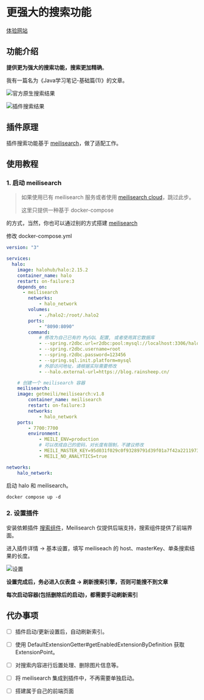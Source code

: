 # 更强大的搜索功能

[体验网站](https://blog.rainsheep.cn)

## 功能介绍

**提供更为强大的搜索功能，搜索更加精确**。

我有一篇名为《Java学习笔记-基础篇(1)》的文章。

![官方原生搜索结果](https://oss.rainsheep.cn/blog/2024/01/1705073153-85c.png)

![插件搜索结果](https://oss.rainsheep.cn/blog/2024/01/1705073724-3e2.png)

## 插件原理

插件搜索功能基于 [meilisearch](https://www.meilisearch.com)，做了适配工作。

## 使用教程

### 1. 启动 meilisearch

> 如果使用已有 meilisearch 服务或者使用 [meilisearch cloud](https://www.meilisearch.com/cloud)，跳过此步。
>
> 这里只提供一种基于 docker-compose
>
的方式，当然，你也可以通过别的方式搭建 [meilisearch](https://www.meilisearch.com/docs/learn/getting_started/installation)

修改 docker-compose.yml

```yaml
version: "3"

services:
  halo:
    image: halohub/halo:2.15.2
    container_name: halo
    restart: on-failure:3
    depends_on:
      - meilisearch
        networks:
            - halo_network
        volumes:
            - ./halo2:/root/.halo2
        ports:
            - "8090:8090"
        command:
            # 修改为自己已有的 MySQL 配置, 或者使用其它数据库
            - --spring.r2dbc.url=r2dbc:pool:mysql://localhost:3306/halo2
            - --spring.r2dbc.username=root
            - --spring.r2dbc.password=123456
            - --spring.sql.init.platform=mysql
            # 外部访问地址，请根据实际需要修改
            - --halo.external-url=https://blog.rainsheep.cn/

    # 创建一个 meilisearch 容器
    meilisearch:
    image: getmeili/meilisearch:v1.8
        container_name: meilisearch
        restart: on-failure:3
        networks:
            - halo_network
    ports:
        - 7700:7700
        environment:
            - MEILI_ENV=production
            # 可以改成自己的密码，对长度有限制，不建议修改
            - MEILI_MASTER_KEY=95d031f029c0f93289791d39f01a7f42a2211973
            - MEILI_NO_ANALYTICS=true

networks:
    halo_network:
```

启动 halo 和 meilisearch。

```shell
docker compose up -d
```

### 2. 设置插件

安装依赖插件 [搜索组件](https://www.halo.run/store/apps/app-DlacW)，Meilisearch 仅提供后端支持，搜索组件提供了前端界面。 

进入插件详情 -> 基本设置，填写 meiliseach 的 host、masterKey、单条搜索结果的长度。

![设置](https://oss.rainsheep.cn/blog/2024/01/1705076571-cc7.png)

**设置完成后，务必进入仪表盘 → 刷新搜索引擎，否则可能搜不到文章**

**每次启动容器(包括删除后的启动)，都需要手动刷新索引**

## 代办事项

- [ ] 插件启动/更新设置后，自动刷新索引。
- [ ] 使用 DefaultExtensionGetter#getEnabledExtensionByDefinition 获取 ExtensionPoint。
- [ ] 对搜索内容进行后置处理、删除图片信息等。
- [ ] 将 meilisearch 集成到插件中，不再需要单独启动。
- [ ] 搭建属于自己的前端页面




